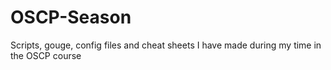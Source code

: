 # OSCP-Season
Scripts, gouge, config files and cheat sheets I have made during my time in the OSCP course
